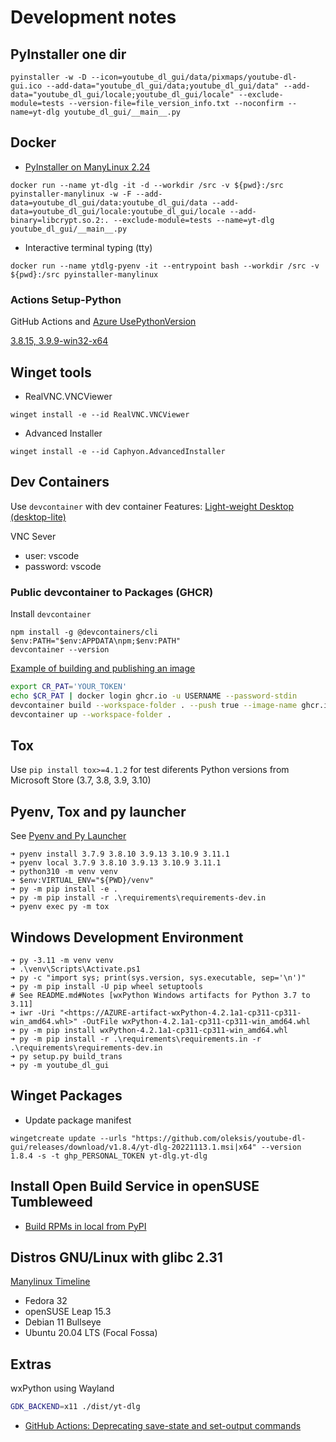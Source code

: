 # Development notes

## PyInstaller one dir
```pwsh
pyinstaller -w -D --icon=youtube_dl_gui/data/pixmaps/youtube-dl-gui.ico --add-data="youtube_dl_gui/data;youtube_dl_gui/data" --add-data="youtube_dl_gui/locale;youtube_dl_gui/locale" --exclude-module=tests --version-file=file_version_info.txt --noconfirm --name=yt-dlg youtube_dl_gui/__main__.py
```

## Docker
- [ PyInstaller on ManyLinux 2.24](https://github.com/oleksis/pyinstaller-manylinux)
```pwsh
docker run --name yt-dlg -it -d --workdir /src -v ${pwd}:/src pyinstaller-manylinux -w -F --add-data=youtube_dl_gui/data:youtube_dl_gui/data --add-data=youtube_dl_gui/locale:youtube_dl_gui/locale --add-binary=libcrypt.so.2:. --exclude-module=tests --name=yt-dlg youtube_dl_gui/__main__.py
```

- Interactive terminal typing (tty)
```pwsh
docker run --name ytdlg-pyenv -it --entrypoint bash --workdir /src -v ${pwd}:/src pyinstaller-manylinux
```

### Actions Setup-Python
GitHub Actions and [Azure UsePythonVersion](https://github.com/microsoft/azure-pipelines-tasks/blob/1be088a422530fbaa1a9ed7b5073ee665dcb8f53/Tasks/UsePythonVersionV0/installpythonversion.ts#LL11C23-L11C108)

[3.8.15, 3.9.9-win32-x64](https://raw.githubusercontent.com/actions/python-versions/main/versions-manifest.json)


## Winget tools
- RealVNC.VNCViewer
```pwsh
winget install -e --id RealVNC.VNCViewer
```

- Advanced Installer
```pwsh
winget install -e --id Caphyon.AdvancedInstaller
```

## Dev Containers
Use `devcontainer` with dev container Features: [Light-weight Desktop (desktop-lite)](https://github.com/devcontainers/features/tree/main/src/desktop-lite#light-weight-desktop-desktop-lite)

VNC Sever
  - user: vscode
  - password: vscode

### Public devcontainer to Packages (GHCR)
Install `devcontainer`
```pwsh
npm install -g @devcontainers/cli
$env:PATH="$env:APPDATA\npm;$env:PATH"
devcontainer --version
```
[Example of building and publishing an image](https://code.visualstudio.com/docs/remote/devcontainer-cli#_prebuilding)
```bash
export CR_PAT='YOUR_TOKEN'
echo $CR_PAT | docker login ghcr.io -u USERNAME --password-stdin
devcontainer build --workspace-folder . --push true --image-name ghcr.io/USERNAME/IMAGE-NAME:latest
devcontainer up --workspace-folder .
```

## Tox
Use `pip install tox>=4.1.2` for test diferents Python versions from Microsoft Store (3.7, 3.8, 3.9, 3.10)

## Pyenv, Tox and py launcher
See [Pyenv and Py Launcher](https://gist.github.com/oleksis/7cab1772862df71f73ce22b7515f6af3#environment-variable)
```pwsh
➜ pyenv install 3.7.9 3.8.10 3.9.13 3.10.9 3.11.1
➜ pyenv local 3.7.9 3.8.10 3.9.13 3.10.9 3.11.1
➜ python310 -m venv venv
➜ $env:VIRTUAL_ENV="${PWD}/venv" 
➜ py -m pip install -e .
➜ py -m pip install -r .\requirements\requirements-dev.in
➜ pyenv exec py -m tox 
```

## Windows Development Environment
```pwsh
➜ py -3.11 -m venv venv
➜ .\venv\Scripts\Activate.ps1
➜ py -c "import sys; print(sys.version, sys.executable, sep='\n')"
➜ py -m pip install -U pip wheel setuptools
# See README.md#Notes [wxPython Windows artifacts for Python 3.7 to 3.11]
➜ iwr -Uri "<https://AZURE-artifact-wxPython-4.2.1a1-cp311-cp311-win_amd64.whl>" -OutFile wxPython-4.2.1a1-cp311-cp311-win_amd64.whl
➜ py -m pip install wxPython-4.2.1a1-cp311-cp311-win_amd64.whl
➜ py -m pip install -r .\requirements\requirements.in -r .\requirements\requirements-dev.in
➜ py setup.py build_trans
➜ py -m youtube_dl_gui
```

## Winget Packages
- Update package manifest

```pwsh
wingetcreate update --urls "https://github.com/oleksis/youtube-dl-gui/releases/download/v1.8.4/yt-dlg-20221113.1.msi|x64" --version 1.8.4 -s -t ghp_PERSONAL_TOKEN yt-dlg.yt-dlg
```

## Install Open Build Service in openSUSE Tumbleweed
- [Build RPMs in local from PyPI](https://gist.github.com/oleksis/cf45143457cb31f52ebfdcad77a895fe#build-rpms-in-local-from-pypi)

## Distros GNU/Linux with glibc 2.31
[Manylinux Timeline](https://mayeut.github.io/manylinux-timeline/)

- Fedora 32
- openSUSE Leap 15.3
- Debian 11 Bullseye
- Ubuntu 20.04 LTS (Focal Fossa)

## Extras
wxPython using Wayland
```bash
GDK_BACKEND=x11 ./dist/yt-dlg
```

- [GitHub Actions: Deprecating save-state and set-output commands](https://github.blog/changelog/2022-10-11-github-actions-deprecating-save-state-and-set-output-commands/)
